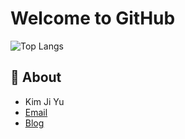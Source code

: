 # Welcome to GitHub

![Top Langs](https://github-readme-stats.vercel.app/api/top-langs/?username=Banal972&layout=compact)

## 🤗 About
- Kim Ji Yu
- [Email](spbabo97@naver.com)
- [Blog](https://banal972.github.io/)
